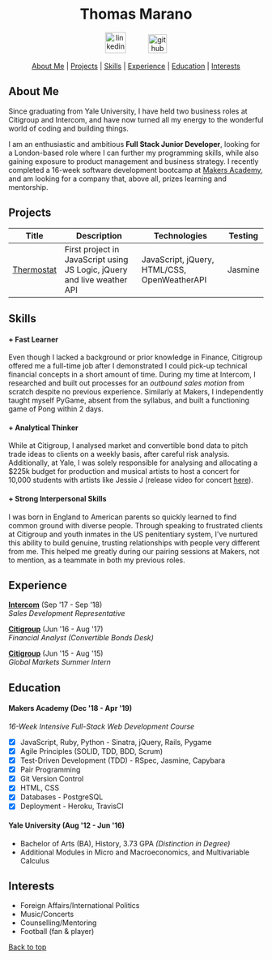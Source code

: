 <a name='user-content-top'><h1 align='center'> Thomas Marano </h1></a>

<p align="center">
  <a href="https://www.linkedin.com/in/thomas-marano-632811138/?originalSubdomain=uk">
  <img src="https://www.iconfinder.com/data/icons/free-social-icons/67/linkedin_circle_color-512.png" alt="linkedin" hspace="20" height="41" width="41"></a>
  <a href="https://github.com/thomasmarano">
  <img src="https://cdn0.iconfinder.com/data/icons/octicons/1024/mark-github-512.png" alt="github" hspace="20" height="37" width="37"></a>
</p>

<div align='center'>

  [About Me](#About-Me) | [Projects](#projects) | [Skills](#skills) | [Experience](#experience) | [Education](#education) | [Interests](#interests)

</div>

  ## About Me

  Since graduating from Yale University, I have held two business roles at Citigroup and Intercom, and have now turned all my energy to the wonderful world of coding and building things.

  I am an enthusiastic and ambitious **Full Stack Junior Developer**, looking for a London-based role where I can further my programming skills, while also gaining exposure to product management and business strategy. I recently completed a 16-week software development bootcamp at [Makers Academy](https://makers.tech/), and am looking for a company that, above all, prizes learning and mentorship.

  ## Projects

  Title | Description | Technologies | Testing
  --- | --- | --- | ---
  [Thermostat](https://github.com/thomasmarano/thermostatJS) | First project in JavaScript using JS Logic, jQuery and live weather API | JavaScript, jQuery, HTML/CSS, OpenWeatherAPI | Jasmine |

  <!-- Pong | 2 | PyGame | PyTest
  Oyster Card | 2 | Ruby | 4
  Brexit News Aggregator | 2 | JavaScript | 4 -->

  ## Skills

  #### + Fast Learner

  Even though I lacked a background or prior knowledge in Finance, Citigroup offered me a full-time job after I demonstrated I could pick-up technical financial concepts in a short amount of time. During my time at Intercom, I researched and built out processes for an *outbound sales motion* from scratch despite no previous experience. Similarly at Makers, I independently taught myself PyGame, absent from the syllabus, and built a functioning game of Pong within 2 days.

  #### + Analytical Thinker

  While at Citigroup, I analysed market and convertible bond data to pitch trade ideas to clients on a weekly basis, after careful risk analysis. Additionally, at Yale, I was solely responsible for analysing and allocating a $225k budget for production and musical artists to host a concert for 10,000 students with artists like Jessie J (release video for concert [here](https://www.youtube.com/watch?v=17iBpTIbjF8)).

  #### + Strong Interpersonal Skills

  I was born in England to American parents so quickly learned to find common ground with diverse people. Through speaking to frustrated clients at Citigroup and youth inmates in the US penitentiary system, I've nurtured this ability to build genuine, trusting relationships with people very different from me. This helped me greatly during our pairing sessions at Makers, not to mention, as a teammate in both my previous roles.


  ## Experience

  **[Intercom](https://www.intercom.com)** (Sep '17 - Sep '18)  
  *Sales Development Representative*

  **[Citigroup](https://www.citigroup.com/citi)** (Jun '16 - Aug '17)  
  *Financial Analyst (Convertible Bonds Desk)*

  **[Citigroup](https://www.citigroup.com/citi)** (Jun '15 - Aug '15)  
  *Global Markets Summer Intern*

  ## Education

  #### Makers Academy (Dec '18 - Apr '19)

  *16-Week Intensive Full-Stack Web Development Course*

  - [x] JavaScript, Ruby, Python - Sinatra, jQuery, Rails, Pygame
  - [x] Agile Principles (SOLID, TDD, BDD, Scrum)
  - [x] Test-Driven Development (TDD) - RSpec, Jasmine, Capybara
  - [x] Pair Programming
  - [x] Git Version Control
  - [x] HTML, CSS
  - [x] Databases - PostgreSQL
  - [x] Deployment - Heroku, TravisCI

  #### Yale University (Aug '12 - Jun '16)

  + Bachelor of Arts (BA), History, 3.73 GPA *(Distinction in Degree)*
  + Additional Modules in Micro and Macroeconomics, and Multivariable Calculus

  ## Interests

  
  - Foreign Affairs/International Politics
  - Music/Concerts
  - Counselling/Mentoring
  - Football (fan & player)

  [Back to top](#user-content-top)
